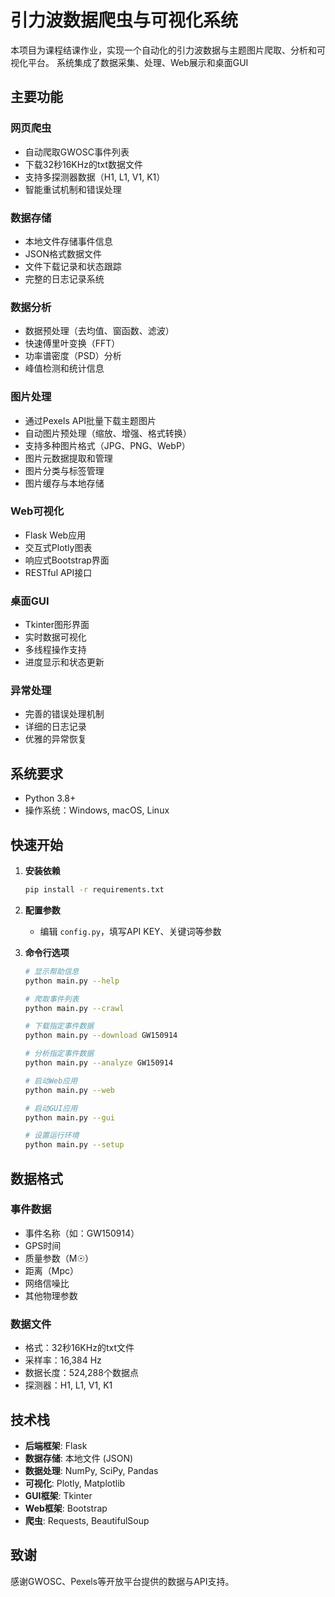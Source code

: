 # 引力波数据爬虫与可视化系统

本项目为课程结课作业，实现一个自动化的引力波数据与主题图片爬取、分析和可视化平台。
系统集成了数据采集、处理、Web展示和桌面GUI

## 主要功能

### 网页爬虫
- 自动爬取GWOSC事件列表
- 下载32秒16KHz的txt数据文件
- 支持多探测器数据（H1, L1, V1, K1）
- 智能重试机制和错误处理

### 数据存储
- 本地文件存储事件信息
- JSON格式数据文件
- 文件下载记录和状态跟踪
- 完整的日志记录系统

### 数据分析
- 数据预处理（去均值、窗函数、滤波）
- 快速傅里叶变换（FFT）
- 功率谱密度（PSD）分析
- 峰值检测和统计信息

### 图片处理
- 通过Pexels API批量下载主题图片
- 自动图片预处理（缩放、增强、格式转换）
- 支持多种图片格式（JPG、PNG、WebP）
- 图片元数据提取和管理
- 图片分类与标签管理
- 图片缓存与本地存储

### Web可视化
- Flask Web应用
- 交互式Plotly图表
- 响应式Bootstrap界面
- RESTful API接口

### 桌面GUI
- Tkinter图形界面
- 实时数据可视化
- 多线程操作支持
- 进度显示和状态更新

### 异常处理
- 完善的错误处理机制
- 详细的日志记录
- 优雅的异常恢复

## 系统要求

- Python 3.8+
- 操作系统：Windows, macOS, Linux

## 快速开始

1. **安装依赖**
   ```bash
   pip install -r requirements.txt
   ```

2. **配置参数**
   - 编辑 `config.py`，填写API KEY、关键词等参数

3. **命令行选项**
   ```bash
   # 显示帮助信息
   python main.py --help

   # 爬取事件列表
   python main.py --crawl

   # 下载指定事件数据
   python main.py --download GW150914

   # 分析指定事件数据
   python main.py --analyze GW150914

   # 启动Web应用
   python main.py --web

   # 启动GUI应用
   python main.py --gui

   # 设置运行环境
   python main.py --setup
   ```

## 数据格式

### 事件数据
- 事件名称（如：GW150914）
- GPS时间
- 质量参数（M☉）
- 距离（Mpc）
- 网络信噪比
- 其他物理参数

### 数据文件
- 格式：32秒16KHz的txt文件
- 采样率：16,384 Hz
- 数据长度：524,288个数据点
- 探测器：H1, L1, V1, K1

## 技术栈

- **后端框架**: Flask
- **数据存储**: 本地文件 (JSON)
- **数据处理**: NumPy, SciPy, Pandas
- **可视化**: Plotly, Matplotlib
- **GUI框架**: Tkinter
- **Web框架**: Bootstrap
- **爬虫**: Requests, BeautifulSoup

## 致谢
感谢GWOSC、Pexels等开放平台提供的数据与API支持。

